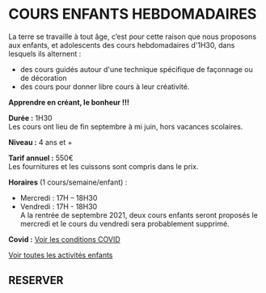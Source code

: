 # COURS ENFANTS HEBDOMADAIRES  

La terre se travaille à tout âge, c’est pour cette raison que nous proposons aux enfants, et adolescents des cours hebdomadaires d'1H30, dans lesquels ils alternent :
- des cours guidés autour d'une technique spécifique de façonnage ou de décoration
- des cours pour donner libre cours à leur créativité.

**Apprendre en créant, le bonheur !!!**

**Durée :** 1H30  
Les cours ont lieu de fin septembre à mi juin, hors vacances scolaires.

**Niveau :** 4 ans et +  

**Tarif annuel :** 550€  
Les fournitures et les cuissons sont compris dans le prix.  

**Horaires** (1 cours/semaine/enfant) :  
- Mercredi : 17H – 18H30  
- Vendredi : 17H - 18H30  
A la rentrée de septembre 2021, deux cours enfants seront proposés le mercredi et le cours du vendredi sera probablement supprimé.  


**Covid :** [Voir les conditions COVID](pages/covid)

[Voir toutes les activités enfants](pages/activites_enfants)  


## RESERVER  



